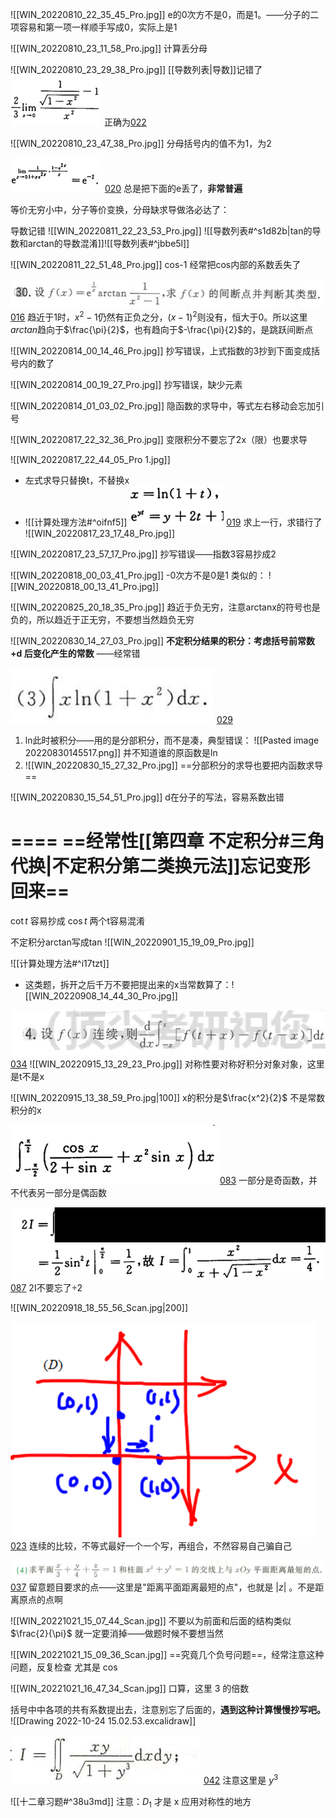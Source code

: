 ![[WIN_20220810_22_35_45_Pro.jpg]]
e的0次方不是0，而是1。——分子的二项容易和第一项一样顺手写成0，实际上是1

![[WIN_20220810_23_11_58_Pro.jpg]]
计算丢分母

![[WIN_20220810_23_29_38_Pro.jpg]]
[[导数列表|导数]]记错了
![](Attachment/20220810233641.png)
正确为[022](bookxnotepro://opennote/?nb={512382f5-a3a5-4617-b335-e716d4b5f10c}&book=b58fa85d19ce1d4b81c4b85dda1d104f&page=21&x=220&y=629&id=41&uuid=043dfb3fe0f8bf7a68794a1d42b6a691)

![[WIN_20220810_23_47_38_Pro.jpg]]
分母括号内的值不为1，为2

![](Attachment/20220810234941.png)
	[020](bookxnotepro://opennote/?nb={512382f5-a3a5-4617-b335-e716d4b5f10c}&book=b58fa85d19ce1d4b81c4b85dda1d104f&page=19&x=372&y=461&id=33&uuid=67badf91f2db9cf78bb61b2ffb3d3f04)
	总是把下面的e丢了，**非常普遍**

等价无穷小中，分子等价变换，分母缺求导做洛必达了：

导数记错
![[WIN_20220811_22_23_53_Pro.jpg]]
![[导数列表#^s1d82b|tan的导数和arctan的导数混淆]]![[导数列表#^jbbe5l]]

![[WIN_20220811_22_51_48_Pro.jpg]]
cos-1 经常把cos内部的系数丢失了

![](Attachment/20220812014213.png)
	[016](bookxnotepro://opennote/?nb={512382f5-a3a5-4617-b335-e716d4b5f10c}&book=7c79fd0abca65e43b34474f815f9e7ce&page=15&x=193&y=412&id=65&uuid=957c5ee6086e8233fe4f25a5e573daee)
	趋近于1时，$x^2-1$仍然有正负之分，$(x-1)^2$则没有，恒大于0。所以这里$arctan$趋向于$\frac{\pi}{2}$，也有趋向于$-\frac{\pi}{2}$的，是跳跃间断点

![[WIN_20220814_00_14_46_Pro.jpg]]
抄写错误，上式指数的3抄到下面变成括号内的数了

![[WIN_20220814_00_19_27_Pro.jpg]]
抄写错误，缺少元素

![[WIN_20220814_01_03_02_Pro.jpg]]
隐函数的求导中，等式左右移动会忘加引号

![[WIN_20220817_22_32_36_Pro.jpg]]
变限积分不要忘了2x（限）也要求导

![[WIN_20220817_22_44_05_Pro 1.jpg]]
- 左式求导只替换t，不替换x
- ![[计算处理方法#^oifnf5]]
![](Attachment/20220817231701.png)
	[019](bookxnotepro://opennote/?nb={512382f5-a3a5-4617-b335-e716d4b5f10c}&book=7c79fd0abca65e43b34474f815f9e7ce&page=18&x=181&y=160&id=82&uuid=01a244adceaf587a5c828fcdd7bc2a11)
	求上一行，求错行了
	![[WIN_20220817_23_17_48_Pro.jpg]]

![[WIN_20220817_23_57_17_Pro.jpg]]
抄写错误——指数3容易抄成2

![[WIN_20220818_00_03_41_Pro.jpg]]
-0次方不是0是1
类似的：
![[WIN_20220818_00_13_41_Pro.jpg]]

![[WIN_20220825_20_18_35_Pro.jpg]]
趋近于负无穷，注意arctanx的符号也是负的，所以趋近于正无穷，不要想当然趋负无穷

![[WIN_20220830_14_27_03_Pro.jpg]]
**不定积分结果的积分：考虑括号前常数+d 后变化产生的常数** ——经常错

![](Attachment/20220830145030.png)
	[029](bookxnotepro://opennote/?nb={512382f5-a3a5-4617-b335-e716d4b5f10c}&book=7c79fd0abca65e43b34474f815f9e7ce&page=28&x=96&y=233&id=156&uuid=047b9a90cfd817dbca061677fc5b6b54)
1. ln此时被积分——用的是分部积分，而不是凑，典型错误：
	![[Pasted image 20220830145517.png]]
	并不知道谁的原函数是ln
2. ![[WIN_20220830_15_27_32_Pro.jpg]]
	==分部积分的求导也要把内函数求导==

![[WIN_20220830_15_54_51_Pro.jpg]]
d在分子的写法，容易系数出错

====
==**经常性[[第四章 不定积分#三角代换|不定积分第二类换元法]]忘记变形回来**==
====

$\cot t$ 容易抄成 $\cos t$ 两个t容易混淆

不定积分arctan写成tan
![[WIN_20220901_15_19_09_Pro.jpg]]


![[计算处理方法#^i17tzt]]
- 这类题，拆开之后千万不要把提出来的x当常数算了：![[WIN_20220908_14_44_30_Pro.jpg]]


![](Attachment/20220915132852.png)
	[034](bookxnotepro://opennote/?nb={512382f5-a3a5-4617-b335-e716d4b5f10c}&book=7c79fd0abca65e43b34474f815f9e7ce&page=33&x=157&y=325&id=442&uuid=77b132363b480338636fba5fd52f6c7f)
	![[WIN_20220915_13_29_23_Pro.jpg]]
	对称性要对称好积分对象对象，这里是t不是x

![[WIN_20220915_13_38_59_Pro.jpg|100]]
x的积分是$\frac{x^2}{2}$ 不是常数积分的x


![](Attachment/20220915202721.png)
	[083](bookxnotepro://opennote/?nb={512382f5-a3a5-4617-b335-e716d4b5f10c}&book=b58fa85d19ce1d4b81c4b85dda1d104f&page=82&x=132&y=498&id=453&uuid=74e32e88c8265d19e7a0f7ee8afdad1e)
	一部分是奇函数，并不代表另一部分是偶函数

![](Attachment/20220916220243.png)
	[087](bookxnotepro://opennote/?nb={512382f5-a3a5-4617-b335-e716d4b5f10c}&book=b58fa85d19ce1d4b81c4b85dda1d104f&page=86&x=165&y=422&id=485&uuid=fe19be9dd2a7a6c541db3ba3cdc3ae51)
	2I不要忘了÷2

![[WIN_20220918_18_55_56_Scan.jpg|200]]

![](Attachment/20221003150656.png)
	[023](bookxnotepro://opennote/?nb={eaae9369-1988-4e39-8c00-ce441fc1deb4}&book=0da33fe4293e40420460104f8af59907&page=22&x=517&y=151&id=16992&uuid=215f38d1ca59d255833f253ac93b41fc)
	连续的比较，不等式最好一个一个写，再组合，不然容易自己骗自己

![](Attachment/20221007220117.png)
	[037](bookxnotepro://opennote/?nb={4b0b849c-f284-459f-9b9c-e14b0ecf8ba2}&book=4f1972a39d8f1176257957a09d832b75&page=36&x=248&y=179&id=49&uuid=b695fab3fbcd481f3dd47c866e4da6d8)
	留意题目要求的点——这里是"距离平面距离最短的点"，也就是 $|z|$ 。不是距离原点的点啊

![[WIN_20221021_15_07_44_Scan.jpg]]
不要以为前面和后面的结构类似 $\frac{2}{\pi}$ 就一定要消掉——做题时候不要想当然

![[WIN_20221021_15_09_36_Scan.jpg]]
==究竟几个负号问题==，经常注意这种问题，反复检查
尤其是 cos

![[WIN_20221021_16_47_34_Scan.jpg]]
口算，这里 3 的倍数

括号中中各项的共有系数提出去，注意别忘了后面的，**遇到这种计算慢慢抄写吧。**
![[Drawing 2022-10-24 15.02.53.excalidraw]]

![](Attachment/20221025213142.png)
	[042](bookxnotepro://opennote/?nb={4b0b849c-f284-459f-9b9c-e14b0ecf8ba2}&book=4f1972a39d8f1176257957a09d832b75&page=41&x=359&y=183&id=106&uuid=39f4e2ac27a46624237a738ec87cce13)
	注意这里是 $y^3$

![[十二章习题#^38u3md]]
注意：$D_1$ 才是 x 应用对称性的地方

